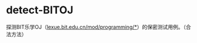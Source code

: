 # detect-BITOJ
探测BIT乐学OJ（[lexue.bit.edu.cn/mod/programming/*](http://lexue.bit.edu.cn/mod/programming/)）的保密测试用例。（合法方法）

